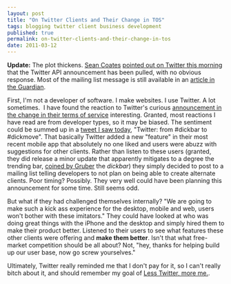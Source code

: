 ```yaml
---
layout: post
title: "On Twitter Clients and Their Change in TOS"
tags: blogging twitter client business development
published: true
permalink: on-twitter-clients-and-their-change-in-tos
date: 2011-03-12
---
```


<strong>Update:</strong> The plot thickens.  <a href="http://seancoates.com">Sean Coates</a> <a href="http://twitter.com/#!/coates/status/47642561044680706">pointed out on Twitter this morning</a> that the Twitter API announcement has been pulled, with no obvious response.  Most of the mailing list message is still available in an <a href="http://www.guardian.co.uk/technology/blog/2011/mar/14/twitter-developers-client-warning">article in the Guardian</a>.
 
First, I'm not a developer of software.  I make websites. I use Twitter. A lot sometimes. <img src="http://miklb.com/user/images/dead_bird_twitter.jpg" class="right" alt="" />  I have found the reaction to Twitter's curious <a href="http://groups.google.com/group/twitter-api-announce/browse_thread/thread/c82cd59c7a87216a">announcement in the change in their terms of service</a> interesting.  Granted, most reactions I have read are from developer types, so it may be biased.  The sentiment  could be summed up in a <a href="http://twitter.com/#!/GlennF/status/46442047980310528">tweet I saw today</a>, "Twitter: from #dickbar to #dickmove". That basically Twitter added a new "feature" in their most recent mobile app that absolutely no one liked and users were abuzz with suggestions for other clients.  Rather than listen to these users (granted, they did release a minor update that apparently mitigates to a degree the trending bar, <a href="http://daringfireball.net/linked/2011/03/06/dickbar">coined by Gruber</a> the <em>dickbar</em>) they simply decided to post to a mailing list telling developers to not plan on being able to create alternate clients.  Poor timing? Possibly. They very well could have been planning this announcement for some time.  Still seems odd.

 <span class="pquote-l">But what if they had challenged themselves internally? </span>  "We are going to make such a kick ass experience for the desktop, mobile and web, users won't bother with these imitators."  They could have looked at who was doing great things with the iPhone and the desktop and simply hired them to make their product better.  Listened to their users to see what features these other clients were offering and <strong>make them better</strong>.  Isn't that what free-market competition should be all about? Not, "hey, thanks for helping build up our user base, now go screw yourselves."

Ultimately, Twitter really reminded me that I don't pay for it, so I can't really bitch about it, and should remember my goal of <a href="http://miklb.com/less-twitter-more-me">Less Twitter, more me.</a>.
